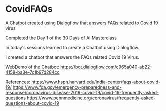 # CovidFAQs
A Chatbot created using Dialogflow that answers FAQs related to Covid 19 virus

Completed the Day 1 of the 30 Days of AI Masterclass

In today's sessions learned to create a Chatbot using Dialogflow. 

I created a chatbot that answers the FAQs related Covid 19 Virus. 

WebDemo of the Chatbot: https://bot.dialogflow.com/c965a040-ab22-4158-ba3e-7c1b97d284cc

References:
https://www.hsph.harvard.edu/india-center/faqs-about-covid-19/
https://www.fda.gov/emergency-preparedness-and-response/coronavirus-disease-2019-covid-19/covid-19-frequently-asked-questions
https://www.pennmedicine.org/coronavirus/frequently-asked-questions-about-covid-19

